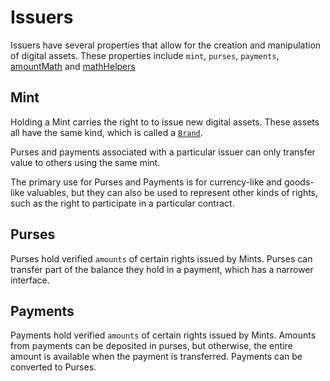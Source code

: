 # Issuers

Issuers have several properties that allow for the creation and manipulation of digital assets. These properties include `mint`, `purses`, `payments`, [amountMath](./amount-math.md) and [mathHelpers](./math-helpers.md)

## Mint

Holding a Mint carries the right to to issue new digital assets. These assets all have the same kind, which is called a [`Brand`](./brand.md).

Purses and payments associated with a particular issuer can only transfer value to others using the same mint.

The primary use for Purses and Payments is for currency-like and goods-like valuables, but they can also be used to represent other kinds of rights, such as the right to participate in a particular contract.

## Purses

Purses hold verified `amounts` of certain rights issued by Mints. Purses can transfer part of the balance they hold in a payment, which has a narrower interface.

## Payments

Payments hold verified `amounts` of certain rights issued by Mints. Amounts from payments can be deposited in purses, but otherwise, the entire amount is available when the payment is transferred. Payments can be converted to Purses.